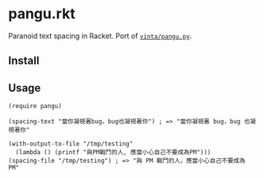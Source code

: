 # pangu.rkt

Paranoid text spacing in Racket. Port of [`vinta/pangu.py`](https://github.com/vinta/pangu.py).

## Install

<!--```
raco pkg install pangu
```-->

## Usage

```racket
(require pangu)

(spacing-text "當你凝視著bug，bug也凝視著你") ; => "當你凝視著 bug，bug 也凝視著你"

(with-output-to-file "/tmp/testing"
  (lambda () (printf "與PM戰鬥的人, 應當小心自己不要成為PM")))
(spacing-file "/tmp/testing") ; => "與 PM 戰鬥的人，應當小心自己不要成為 PM"
```
